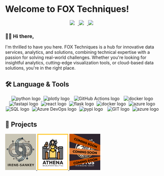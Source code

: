 
# Welcome to FOX Techniques! 

<div align="center" style="margin: 10px">

<a href="https://www.linkedin.com/company/fox-techniques/" alt="FOX Techniques LinkedIn">
<img src="https://cdn.jsdelivr.net/gh/devicons/devicon@latest/icons/linkedin/linkedin-original.svg" height=20 style="margin-right: 10px;"/> 
</a>
<a href="https://x.com/foxtechniques" alt="FOX Techniques Twitter">
    <img src="https://cdn.jsdelivr.net/gh/devicons/devicon@latest/icons/twitter/twitter-original.svg" height=20 style="margin-right: 10px;"/>           
</a>
<a href="https://join.slack.com/t/foxtechniques/shared_invite/zt-2u2urm0gw-a4Av_jROtAmyKTmQ~gZEkw" alt="Join FOX Techniques Slack Workspace">
<img src="https://cdn.jsdelivr.net/gh/devicons/devicon@latest/icons/slack/slack-original.svg" height=20 style="margin-right: 10px;"/>
</a>
</div>

### 👋🏻 Hi there, 

I'm thrilled to have you here. FOX Techniques is a hub for innovative data services, analytics, and solutions, combining technical expertise with a passion for solving real-world challenges. Whether you're looking for insightful analytics, cutting-edge visualization tools, or cloud-based data solutions, you're in the right place.

## 🛠️ Language & Tools

<div align="center">
<img src="https://cdn.jsdelivr.net/gh/devicons/devicon@latest/icons/python/python-original.svg" height="40" alt="python logo"  style="margin-right: 5px;"/>
<img src="https://cdn.jsdelivr.net/gh/devicons/devicon@latest/icons/plotly/plotly-original.svg"  height="40" alt="plotly logo" style="margin-right: 10px;"/>
<img src="https://cdn.jsdelivr.net/gh/devicons/devicon@latest/icons/githubactions/githubactions-original.svg" height="40" alt="GitHub Actions logo" style="margin-right: 10px;" />
<img src="https://cdn.jsdelivr.net/gh/devicons/devicon@latest/icons/docker/docker-plain.svg" height="40" alt="docker logo" style="margin-right: 5px;"/>
<img src="https://cdn.jsdelivr.net/gh/devicons/devicon@latest/icons/fastapi/fastapi-original.svg" height="40" alt="fastapi logo"style="margin-right: 5px;" />
<img src="https://cdn.jsdelivr.net/gh/devicons/devicon@latest/icons/react/react-original.svg" height="40" alt="react logo" style="margin-right: 5px;"/>
<img src="https://cdn.jsdelivr.net/gh/devicons/devicon@latest/icons/flask/flask-original.svg"  height="40" alt="flask logo" style="margin-right: 5px;"/>
<img src="https://cdn.jsdelivr.net/gh/devicons/devicon@latest/icons/terraform/terraform-original.svg" height="40" alt="docker logo" style="margin-right: 5px;"/>
<img src="https://cdn.jsdelivr.net/gh/devicons/devicon@latest/icons/azure/azure-original.svg" height="40" alt="azure logo" style="margin-right: 5px;"/>
<img src="https://cdn.jsdelivr.net/gh/devicons/devicon@latest/icons/azuresqldatabase/azuresqldatabase-original.svg" height="40" alt="SQL logo" style="margin-right: 5px;"/>
<img src="https://cdn.jsdelivr.net/gh/devicons/devicon@latest/icons/azuredevops/azuredevops-original.svg"  height="40" alt="Azure DevOps logo" style="margin-right: 5px;"/>
<img src="https://cdn.jsdelivr.net/gh/devicons/devicon@latest/icons/pypi/pypi-original.svg" height="40" alt="pypi logo" style="margin-right: 10px;"/>
<img src="https://cdn.jsdelivr.net/gh/devicons/devicon@latest/icons/git/git-original.svg" height="40" alt="GIT logo" style="margin-right: 5px;"/>
<img src="https://cdn.jsdelivr.net/gh/devicons/devicon@latest/icons/cloudflare/cloudflare-original.svg" height="40" alt="azure logo" style="margin-right: 5px;"/>
</div>

## 🚀 Projects

<a href="https://fox-techniques.github.io/irene-sankey/" alt="Irene-Sankey Documentation">
    <img src="assets/logos/irene-sankey_logo.png" alt="Irene-Sankey Logo" width="100">         
</a>
<a href="https://fox-techniques.github.io/athena-recruitment-analytics/" alt="ATHENA Documentation">
    <img src="assets/logos/athena_logo.png" alt="ATHENA Logo" width="100">         
</a>
<img src="assets/logos/coming-soon_logo.png" alt="COMING SOON Logo" width="100">         

